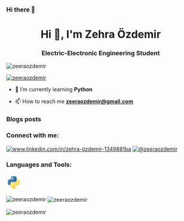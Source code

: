 ### Hi there 👋

<h1 align="center">Hi 👋, I'm Zehra Özdemir</h1>
<h3 align="center">Electric-Electronic Engineering Student</h3>

<p align="left"> <img src="https://komarev.com/ghpvc/?username=zeeraozdemir&label=Profile%20views&color=0e75b6&style=flat" alt="zeeraozdemir" /> </p>

<p align="left"> <a href="https://github.com/ryo-ma/github-profile-trophy"><img src="https://github-profile-trophy.vercel.app/?username=zeeraozdemir" alt="zeeraozdemir" /></a> </p>

- 🌱 I’m currently learning **Python**

- 📫 How to reach me **zeeraozdemir@gmail.com**

### Blogs posts
<!-- BLOG-POST-LIST:START -->
<!-- BLOG-POST-LIST:END -->

<h3 align="left">Connect with me:</h3>
<p align="left">
<a href="https://linkedin.com/in/www.linkedin.com/in/zehra-özdemir-1349881ba" target="blank"><img align="center" src="https://raw.githubusercontent.com/rahuldkjain/github-profile-readme-generator/master/src/images/icons/Social/linked-in-alt.svg" alt="www.linkedin.com/in/zehra-özdemir-1349881ba" height="30" width="40" /></a>
<a href="https://medium.com/@zeeraozdemir" target="blank"><img align="center" src="https://raw.githubusercontent.com/rahuldkjain/github-profile-readme-generator/master/src/images/icons/Social/medium.svg" alt="@zeeraozdemir" height="30" width="40" /></a>
</p>

<h3 align="left">Languages and Tools:</h3>
<p align="left"> <a href="https://www.python.org" target="_blank" rel="noreferrer"> <img src="https://raw.githubusercontent.com/devicons/devicon/master/icons/python/python-original.svg" alt="python" width="40" height="40"/> </a> </p>

<p><img align="left" src="https://github-readme-stats.vercel.app/api/top-langs?username=zeeraozdemir&show_icons=true&locale=en&layout=compact" alt="zeeraozdemir" /></p>

<p>&nbsp;<img align="center" src="https://github-readme-stats.vercel.app/api?username=zeeraozdemir&show_icons=true&locale=en" alt="zeeraozdemir" /></p>

<p><img align="center" src="https://github-readme-streak-stats.herokuapp.com/?user=zeeraozdemir&" alt="zeeraozdemir" /></p>

